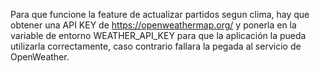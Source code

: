 Para que funcione la feature de actualizar partidos segun clima, hay que obtener una API KEY de https://openweathermap.org/ y ponerla en la variable de entorno WEATHER_API_KEY para que la aplicación la pueda utilizarla correctamente, caso contrario fallara la pegada al servicio de OpenWeather.